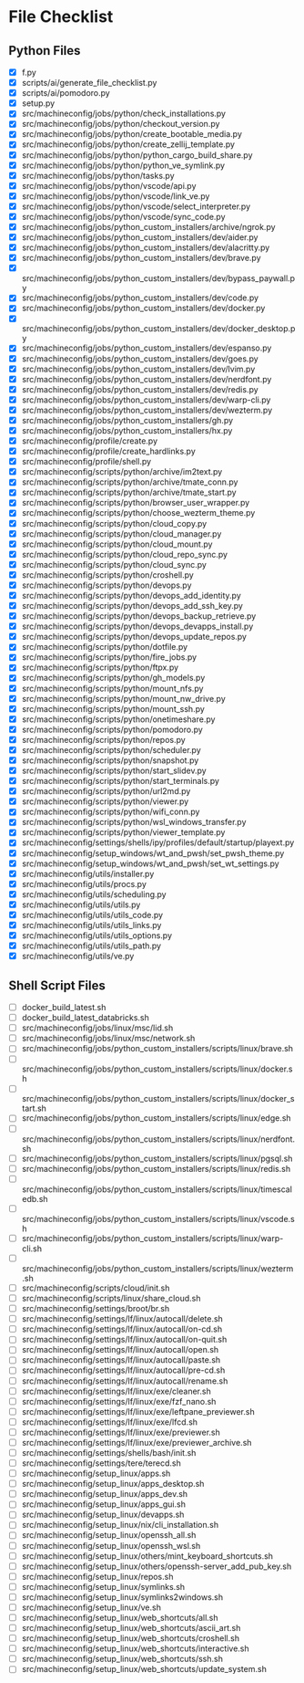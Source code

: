# File Checklist

## Python Files

- [x] f.py
- [x] scripts/ai/generate_file_checklist.py
- [x] scripts/ai/pomodoro.py
- [x] setup.py
- [x] src/machineconfig/jobs/python/check_installations.py
- [x] src/machineconfig/jobs/python/checkout_version.py
- [x] src/machineconfig/jobs/python/create_bootable_media.py
- [x] src/machineconfig/jobs/python/create_zellij_template.py
- [x] src/machineconfig/jobs/python/python_cargo_build_share.py
- [x] src/machineconfig/jobs/python/python_ve_symlink.py
- [x] src/machineconfig/jobs/python/tasks.py
- [x] src/machineconfig/jobs/python/vscode/api.py
- [x] src/machineconfig/jobs/python/vscode/link_ve.py
- [x] src/machineconfig/jobs/python/vscode/select_interpreter.py
- [x] src/machineconfig/jobs/python/vscode/sync_code.py
- [x] src/machineconfig/jobs/python_custom_installers/archive/ngrok.py
- [x] src/machineconfig/jobs/python_custom_installers/dev/aider.py
- [x] src/machineconfig/jobs/python_custom_installers/dev/alacritty.py
- [x] src/machineconfig/jobs/python_custom_installers/dev/brave.py
- [x] src/machineconfig/jobs/python_custom_installers/dev/bypass_paywall.py
- [x] src/machineconfig/jobs/python_custom_installers/dev/code.py
- [x] src/machineconfig/jobs/python_custom_installers/dev/docker.py
- [x] src/machineconfig/jobs/python_custom_installers/dev/docker_desktop.py
- [x] src/machineconfig/jobs/python_custom_installers/dev/espanso.py
- [x] src/machineconfig/jobs/python_custom_installers/dev/goes.py
- [x] src/machineconfig/jobs/python_custom_installers/dev/lvim.py
- [x] src/machineconfig/jobs/python_custom_installers/dev/nerdfont.py
- [x] src/machineconfig/jobs/python_custom_installers/dev/redis.py
- [x] src/machineconfig/jobs/python_custom_installers/dev/warp-cli.py
- [x] src/machineconfig/jobs/python_custom_installers/dev/wezterm.py
- [x] src/machineconfig/jobs/python_custom_installers/gh.py
- [x] src/machineconfig/jobs/python_custom_installers/hx.py
- [x] src/machineconfig/profile/create.py
- [x] src/machineconfig/profile/create_hardlinks.py
- [x] src/machineconfig/profile/shell.py
- [x] src/machineconfig/scripts/python/archive/im2text.py
- [x] src/machineconfig/scripts/python/archive/tmate_conn.py
- [x] src/machineconfig/scripts/python/archive/tmate_start.py
- [x] src/machineconfig/scripts/python/browser_user_wrapper.py
- [x] src/machineconfig/scripts/python/choose_wezterm_theme.py
- [x] src/machineconfig/scripts/python/cloud_copy.py
- [x] src/machineconfig/scripts/python/cloud_manager.py
- [x] src/machineconfig/scripts/python/cloud_mount.py
- [x] src/machineconfig/scripts/python/cloud_repo_sync.py
- [x] src/machineconfig/scripts/python/cloud_sync.py
- [x] src/machineconfig/scripts/python/croshell.py
- [x] src/machineconfig/scripts/python/devops.py
- [x] src/machineconfig/scripts/python/devops_add_identity.py
- [x] src/machineconfig/scripts/python/devops_add_ssh_key.py
- [x] src/machineconfig/scripts/python/devops_backup_retrieve.py
- [x] src/machineconfig/scripts/python/devops_devapps_install.py
- [x] src/machineconfig/scripts/python/devops_update_repos.py
- [x] src/machineconfig/scripts/python/dotfile.py
- [x] src/machineconfig/scripts/python/fire_jobs.py
- [x] src/machineconfig/scripts/python/ftpx.py
- [x] src/machineconfig/scripts/python/gh_models.py
- [x] src/machineconfig/scripts/python/mount_nfs.py
- [x] src/machineconfig/scripts/python/mount_nw_drive.py
- [x] src/machineconfig/scripts/python/mount_ssh.py
- [x] src/machineconfig/scripts/python/onetimeshare.py
- [x] src/machineconfig/scripts/python/pomodoro.py
- [x] src/machineconfig/scripts/python/repos.py
- [x] src/machineconfig/scripts/python/scheduler.py
- [x] src/machineconfig/scripts/python/snapshot.py
- [x] src/machineconfig/scripts/python/start_slidev.py
- [x] src/machineconfig/scripts/python/start_terminals.py
- [x] src/machineconfig/scripts/python/url2md.py
- [x] src/machineconfig/scripts/python/viewer.py
- [x] src/machineconfig/scripts/python/wifi_conn.py
- [x] src/machineconfig/scripts/python/wsl_windows_transfer.py
- [x] src/machineconfig/scripts/python/viewer_template.py
- [x] src/machineconfig/settings/shells/ipy/profiles/default/startup/playext.py
- [x] src/machineconfig/setup_windows/wt_and_pwsh/set_pwsh_theme.py
- [x] src/machineconfig/setup_windows/wt_and_pwsh/set_wt_settings.py
- [x] src/machineconfig/utils/installer.py
- [x] src/machineconfig/utils/procs.py
- [x] src/machineconfig/utils/scheduling.py
- [x] src/machineconfig/utils/utils.py
- [x] src/machineconfig/utils/utils_code.py
- [x] src/machineconfig/utils/utils_links.py
- [x] src/machineconfig/utils/utils_options.py
- [x] src/machineconfig/utils/utils_path.py
- [x] src/machineconfig/utils/ve.py

## Shell Script Files

- [ ] docker_build_latest.sh
- [ ] docker_build_latest_databricks.sh
- [ ] src/machineconfig/jobs/linux/msc/lid.sh
- [ ] src/machineconfig/jobs/linux/msc/network.sh
- [ ] src/machineconfig/jobs/python_custom_installers/scripts/linux/brave.sh
- [ ] src/machineconfig/jobs/python_custom_installers/scripts/linux/docker.sh
- [ ] src/machineconfig/jobs/python_custom_installers/scripts/linux/docker_start.sh
- [ ] src/machineconfig/jobs/python_custom_installers/scripts/linux/edge.sh
- [ ] src/machineconfig/jobs/python_custom_installers/scripts/linux/nerdfont.sh
- [ ] src/machineconfig/jobs/python_custom_installers/scripts/linux/pgsql.sh
- [ ] src/machineconfig/jobs/python_custom_installers/scripts/linux/redis.sh
- [ ] src/machineconfig/jobs/python_custom_installers/scripts/linux/timescaledb.sh
- [ ] src/machineconfig/jobs/python_custom_installers/scripts/linux/vscode.sh
- [ ] src/machineconfig/jobs/python_custom_installers/scripts/linux/warp-cli.sh
- [ ] src/machineconfig/jobs/python_custom_installers/scripts/linux/wezterm.sh
- [ ] src/machineconfig/scripts/cloud/init.sh
- [ ] src/machineconfig/scripts/linux/share_cloud.sh
- [ ] src/machineconfig/settings/broot/br.sh
- [ ] src/machineconfig/settings/lf/linux/autocall/delete.sh
- [ ] src/machineconfig/settings/lf/linux/autocall/on-cd.sh
- [ ] src/machineconfig/settings/lf/linux/autocall/on-quit.sh
- [ ] src/machineconfig/settings/lf/linux/autocall/open.sh
- [ ] src/machineconfig/settings/lf/linux/autocall/paste.sh
- [ ] src/machineconfig/settings/lf/linux/autocall/pre-cd.sh
- [ ] src/machineconfig/settings/lf/linux/autocall/rename.sh
- [ ] src/machineconfig/settings/lf/linux/exe/cleaner.sh
- [ ] src/machineconfig/settings/lf/linux/exe/fzf_nano.sh
- [ ] src/machineconfig/settings/lf/linux/exe/leftpane_previewer.sh
- [ ] src/machineconfig/settings/lf/linux/exe/lfcd.sh
- [ ] src/machineconfig/settings/lf/linux/exe/previewer.sh
- [ ] src/machineconfig/settings/lf/linux/exe/previewer_archive.sh
- [ ] src/machineconfig/settings/shells/bash/init.sh
- [ ] src/machineconfig/settings/tere/terecd.sh
- [ ] src/machineconfig/setup_linux/apps.sh
- [ ] src/machineconfig/setup_linux/apps_desktop.sh
- [ ] src/machineconfig/setup_linux/apps_dev.sh
- [ ] src/machineconfig/setup_linux/apps_gui.sh
- [ ] src/machineconfig/setup_linux/devapps.sh
- [ ] src/machineconfig/setup_linux/nix/cli_installation.sh
- [ ] src/machineconfig/setup_linux/openssh_all.sh
- [ ] src/machineconfig/setup_linux/openssh_wsl.sh
- [ ] src/machineconfig/setup_linux/others/mint_keyboard_shortcuts.sh
- [ ] src/machineconfig/setup_linux/others/openssh-server_add_pub_key.sh
- [ ] src/machineconfig/setup_linux/repos.sh
- [ ] src/machineconfig/setup_linux/symlinks.sh
- [ ] src/machineconfig/setup_linux/symlinks2windows.sh
- [ ] src/machineconfig/setup_linux/ve.sh
- [ ] src/machineconfig/setup_linux/web_shortcuts/all.sh
- [ ] src/machineconfig/setup_linux/web_shortcuts/ascii_art.sh
- [ ] src/machineconfig/setup_linux/web_shortcuts/croshell.sh
- [ ] src/machineconfig/setup_linux/web_shortcuts/interactive.sh
- [ ] src/machineconfig/setup_linux/web_shortcuts/ssh.sh
- [ ] src/machineconfig/setup_linux/web_shortcuts/update_system.sh
